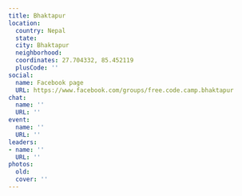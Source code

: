 ```yaml
---
title: Bhaktapur
location:
  country: Nepal
  state: 
  city: Bhaktapur
  neighborhood: 
  coordinates: 27.704332, 85.452119
  plusCode: ''
social:
  name: Facebook page
  URL: https://www.facebook.com/groups/free.code.camp.bhaktapur
chat:
  name: ''
  URL: ''
event:
  name: ''
  URL: ''
leaders:
- name: ''
  URL: ''
photos:
  old: 
  cover: ''
---
```

